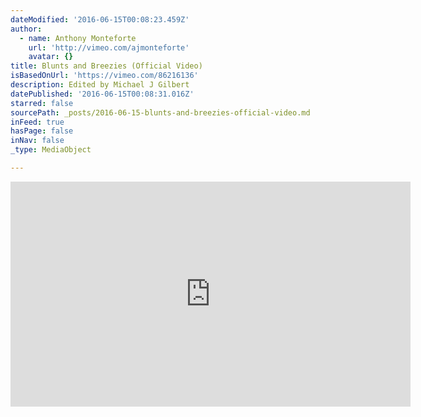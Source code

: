```yaml
---
dateModified: '2016-06-15T00:08:23.459Z'
author:
  - name: Anthony Monteforte
    url: 'http://vimeo.com/ajmonteforte'
    avatar: {}
title: Blunts and Breezies (Official Video)
isBasedOnUrl: 'https://vimeo.com/86216136'
description: Edited by Michael J Gilbert
datePublished: '2016-06-15T00:08:31.016Z'
starred: false
sourcePath: _posts/2016-06-15-blunts-and-breezies-official-video.md
inFeed: true
hasPage: false
inNav: false
_type: MediaObject

---
```

<iframe src="https://cdn.embedly.com/widgets/media.html?src=https%3A%2F%2Fplayer.vimeo.com%2Fvideo%2F86216136&amp;url=https%3A%2F%2Fvimeo.com%2F86216136&amp;image=http%3A%2F%2Fi.vimeocdn.com%2Fvideo%2F463810047_640.jpg&amp;key=b7d04c9b404c499eba89ee7072e1c4f7&amp;type=text%2Fhtml&amp;schema=vimeo" width="640" height="360" scrolling="no" frameborder="0" allowfullscreen="" style=""></iframe>